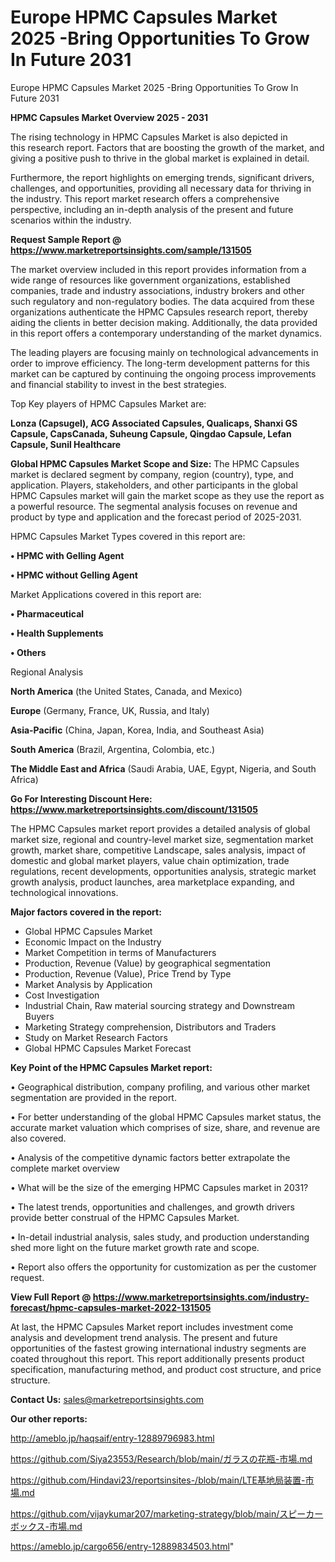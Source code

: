 # Europe HPMC Capsules Market 2025 -Bring Opportunities To Grow In Future 2031
Europe HPMC Capsules Market 2025 -Bring Opportunities To Grow In Future 2031

<Strong> HPMC Capsules Market Overview 2025 - 2031</strong>

The rising technology in HPMC Capsules Market is also depicted in this research report. Factors that are boosting the growth of the market, and giving a positive push to thrive in the global market is explained in detail.

Furthermore, the report highlights on emerging trends, significant drivers, challenges, and opportunities, providing all necessary data for thriving in the industry. This report market research offers a comprehensive perspective, including an in-depth analysis of the present and future scenarios within the industry.

<strong>Request Sample Report @ <a href=https://www.marketreportsinsights.com/sample/131505>https://www.marketreportsinsights.com/sample/131505</a></strong>

The market overview included in this report provides information from a wide range of resources like government organizations, established companies, trade and industry associations, industry brokers and other such regulatory and non-regulatory bodies. The data acquired from these organizations authenticate the HPMC Capsules research report, thereby aiding the clients in better decision making. Additionally, the data provided in this report offers a contemporary understanding of the market dynamics.

The leading players are focusing mainly on technological advancements in order to improve efficiency. The long-term development patterns for this market can be captured by continuing the ongoing process improvements and financial stability to invest in the best strategies.

Top Key players of HPMC Capsules Market are:

<strong>Lonza (Capsugel), ACG Associated Capsules, Qualicaps, Shanxi GS Capsule, CapsCanada, Suheung Capsule, Qingdao Capsule, Lefan Capsule, Sunil Healthcare</strong>

<strong><b>Global HPMC Capsules Market Scope and Size:</b></strong>
The HPMC Capsules market is declared segment by company, region (country), type, and application. Players, stakeholders, and other participants in the global HPMC Capsules market will gain the market scope as they use the report as a powerful resource. The segmental analysis focuses on revenue and product by type and application and the forecast period of 2025-2031.

HPMC Capsules Market Types covered in this report are:

<strong>• HPMC with Gelling Agent

• HPMC without Gelling Agent</strong>

Market Applications covered in this report are:

<strong>• Pharmaceutical

• Health Supplements

• Others</strong> 

Regional Analysis

<strong>North America</strong> (the United States, Canada, and Mexico)

<strong>Europe</strong> (Germany, France, UK, Russia, and Italy)

<strong>Asia-Pacific</strong> (China, Japan, Korea, India, and Southeast Asia)

<strong>South America</strong> (Brazil, Argentina, Colombia, etc.)

<strong>The Middle East and Africa</strong> (Saudi Arabia, UAE, Egypt, Nigeria, and South Africa)

<strong>Go For Interesting Discount Here: <a href=https://www.marketreportsinsights.com/discount/131505>https://www.marketreportsinsights.com/discount/131505</a></strong>

The HPMC Capsules market report provides a detailed analysis of global market size, regional and country-level market size, segmentation market growth, market share, competitive Landscape, sales analysis, impact of domestic and global market players, value chain optimization, trade regulations, recent developments, opportunities analysis, strategic market growth analysis, product launches, area marketplace expanding, and technological innovations.

<strong><b>Major factors covered in the report:</b></strong>
<ul>
  <li>Global HPMC Capsules Market </li>
  <li>Economic Impact on the Industry</li>
  <li>Market Competition in terms of Manufacturers</li>
  <li>Production, Revenue (Value) by geographical segmentation</li>
  <li>Production, Revenue (Value), Price Trend by Type</li>
  <li>Market Analysis by Application</li>
  <li>Cost Investigation</li>
  <li>Industrial Chain, Raw material sourcing strategy and Downstream Buyers</li>
  <li>Marketing Strategy comprehension, Distributors and Traders</li>
  <li>Study on Market Research Factors</li>
  <li>Global HPMC Capsules Market Forecast</li>
</ul>

<strong><b>Key Point of the HPMC Capsules Market report:</b></strong>

• Geographical distribution, company profiling, and various other market segmentation are provided in the report.

• For better understanding of the global HPMC Capsules market status, the accurate market valuation which comprises of size, share, and revenue are also covered.

• Analysis of the competitive dynamic factors better extrapolate the complete market overview

• What will be the size of the emerging HPMC Capsules market in 2031?

• The latest trends, opportunities and challenges, and growth drivers provide better construal of the HPMC Capsules Market.

• In-detail industrial analysis, sales study, and production understanding shed more light on the future market growth rate and scope.

• Report also offers the opportunity for customization as per the customer request.

<strong><b>View Full Report @ <a href=https://www.marketreportsinsights.com/industry-forecast/hpmc-capsules-market-2022-131505>https://www.marketreportsinsights.com/industry-forecast/hpmc-capsules-market-2022-131505</a></b></strong>


At last, the HPMC Capsules Market report includes investment come analysis and development trend analysis. The present and future opportunities of the fastest growing international industry segments are coated throughout this report. This report additionally presents product specification, manufacturing method, and product cost structure, and price structure.

<strong>Contact Us:</strong>
sales@marketreportsinsights.com

<strong>Our other reports:</strong>

<a href=http://ameblo.jp/haqsaif/entry-12889796983.html>http://ameblo.jp/haqsaif/entry-12889796983.html</a>

<a href=https://github.com/Siya23553/Research/blob/main/ガラスの花瓶-市場.md>https://github.com/Siya23553/Research/blob/main/ガラスの花瓶-市場.md</a>

<a href=https://github.com/Hindavi23/reportsinsites-/blob/main/LTE基地局装置-市場.md>https://github.com/Hindavi23/reportsinsites-/blob/main/LTE基地局装置-市場.md</a>

<a href=https://github.com/vijaykumar207/marketing-strategy/blob/main/スピーカーボックス-市場.md>https://github.com/vijaykumar207/marketing-strategy/blob/main/スピーカーボックス-市場.md</a>

<a href=https://ameblo.jp/cargo656/entry-12889834503.html>https://ameblo.jp/cargo656/entry-12889834503.html</a>"
